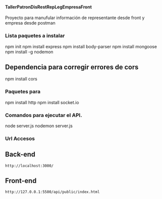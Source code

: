 #### TallerPatronDisRestRepLegEmpresaFront
Proyecto para manufular información de representante desde front y empresa desde postman

### Lista paquetes a instalar
npm init
npm install express
npm install body-parser
npm install mongoose
npm install -g nodemon
## Dependencia para corregir errores de cors
npm install cors

### Paquetes para 
npm install http
npm install socket.io


### Comandos para ejecutar el API.
node server.js
nodemon server.js

### 

### Url Accesos
## Back-end
    http://localhost:3000/
## Front-end
    http://127.0.0.1:5500/api/public/index.html


